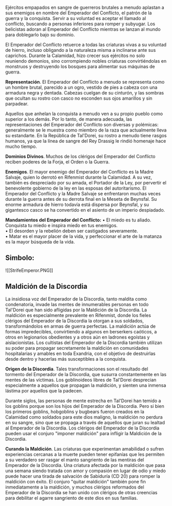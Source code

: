 Ejércitos empapados en sangre de guerreros brutales a menudo aplastan a sus enemigos en nombre del Emperador del Conflicto, el patrón de la guerra y la conquista. Servir a su voluntad es aceptar el llamado al conflicto, buscando a personas inferiores para romper y subyugar. Los belicistas adoran al Emperador del Conflicto mientras se lanzan al mundo para doblegarlo bajo su dominio.

El Emperador del Conflicto retuerce a todas las criaturas vivas a su voluntad de hierro, incluso obligando a la naturaleza misma a inclinarse ante sus caprichos. Durante la Calamidad, hizo crecer sus ejércitos no solo reuniendo demonios, sino corrompiendo nobles criaturas convirtiéndolas en monstruos y destruyendo los bosques para alimentar sus máquinas de guerra.

**Representación**. El Emperador del Conflicto a menudo se representa como un hombre brutal, parecido a un ogro, vestido de pies a cabeza con una armadura negra y dentada. Cabezas cuelgan de su cinturón, y las sombras que ocultan su rostro con casco no esconden sus ojos amarillos y sin parpadear.

Aquellos que anhelan la conquista a menudo ven a su propio pueblo como superior a los demás. Por lo tanto, de manera adecuada, las representaciones del Emperador del Conflicto son diversas y polémicas: generalmente se le muestra como miembro de la raza que actualmente lleva su estandarte. En la República de Tal'Dorei, su rostro a menudo tiene rasgos humanos, ya que la línea de sangre del Rey Drassig le rindió homenaje hace mucho tiempo.

**Dominios Divinos**. Muchos de los clérigos del Emperador del Conflicto reciben poderes de la Forja, el Orden o la Guerra.

**Enemigos**. El mayor enemigo del Emperador del Conflicto es la Madre Salvaje, quien lo derrotó en Rifenmist durante la Calamidad. A su vez, también es despreciado por su amada, el Portador de la Ley, por pervertir el benevolente gobierno de la ley en las esposas del autoritarismo. El Emperador del Conflicto y la Madre Salvaje se enfrentaron muchas veces durante la guerra antes de su derrota final en la Meseta de Beynsfal. Su enorme armadura de hierro todavía está dispersa por Beynsfal, y su gigantesco casco se ha convertido en el asiento de un imperio despiadado.

**Mandamientos del Emperador del Conflicto:** 
	• El miedo es tu aliado. Conquista tu miedo e inspira miedo en tus enemigos. <br>
	• El desorden y la rebelión deben ser castigados severamente. <br>
	• Matar es el mayor placer de la vida, y perfeccionar el arte de la matanza es la mayor búsqueda de la vida.

## Simbolo:

![[StrifeEmperor.PNG]]

## Maldición de la Discordia

La insidiosa voz del Emperador de la Discordia, tanto maldita como condenatoria, invade las mentes de innumerables personas en todo Tal'Dorei que han sido afligidas por la Maldición de la Discordia. La maldición es especialmente prevalente en Rifenmist, donde los fieles clérigos del Emperador de la Discordia la otorgan a sus soldados, transformándolos en armas de guerra perfectas. La maldición actúa de formas impredecibles, convirtiendo a algunos en berserkers caóticos, a otros en legionarios obedientes y a otros aún en ladrones egoístas y aislacionistas. Los cultistas del Emperador de la Discordia también utilizan su poder para propagar secretamente la maldición en comunidades hospitalarias y amables en toda Exandria, con el objetivo de destruirlas desde dentro y hacerlas más susceptibles a la conquista.

**Origen de la Discordia**. Tales transformaciones son el resultado del tormento del Emperador de la Discordia, que susurra constantemente en las mentes de las víctimas. Los goblinoideos libres de Tal'Dorei desprecian especialmente a aquellos que propagan la maldición, y sienten una inmensa lástima por aquellos que la padecen.

Durante siglos, las personas de mente estrecha en Tal'Dorei han temido a los goblins porque son los hijos del Emperador de la Discordia. Pero si bien los primeros goblins, hobgoblins y bugbears fueron creados en la Calamidad como soldados para este dios maligno, la maldición no perdura en su sangre, sino que se propaga a través de aquellos que juran su lealtad al Emperador de la Discordia. Los clérigos del Emperador de la Discordia pueden usar el conjuro "imponer maldición" para infligir la Maldición de la Discordia.

**Curando la Maldición**. Las criaturas que experimentan amabilidad o sufren experiencias cercanas a la muerte pueden tener epifanías que les permiten a su verdadero ser rasgar el manto sangriento de las mentiras del Emperador de la Discordia. Una criatura afectada por la maldición que pasa una semana siendo tratada con amor y compasión en lugar de odio y miedo puede hacer una tirada de salvación de Sabiduría (CD 20) para romper la maldición con éxito. El conjuro "quitar maldición" también pone fin inmediatamente a la maldición, y muchos clérigos reformados del Emperador de la Discordia se han unido con clérigos de otras creencias para debilitar el agarre sangriento de este dios en sus familias.